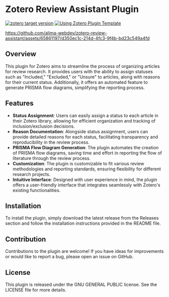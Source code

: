 # Zotero Review Assistant Plugin

[![zotero target version](https://img.shields.io/badge/Zotero-7-green?style=flat-square&logo=zotero&logoColor=CC2936)](https://www.zotero.org)
[![Using Zotero Plugin Template](https://img.shields.io/badge/Using-Zotero%20Plugin%20Template-blue?style=flat-square&logo=github)](https://github.com/windingwind/zotero-plugin-template)

https://github.com/alima-webdev/zotero-review-assistant/assets/65861197/d350ec1c-214d-4fc3-9f4b-bd23c549a4fd

## Overview

This plugin for Zotero aims to streamline the process of organizing articles for review research. It provides users with the ability to assign statuses such as "Included," "Excluded," or "Unsure" to articles, along with reasons for their current status. Additionally, it offers an automated feature to generate PRISMA flow diagrams, simplifying the reporting process.

## Features

-   **Status Assignment**: Users can easily assign a status to each article in their Zotero library, allowing for efficient organization and tracking of inclusion/exclusion decisions.
-   **Reason Documentation**: Alongside status assignment, users can provide detailed reasons for each status, facilitating transparency and reproducibility in the review process.
-   **PRISMA Flow Diagram Generation**: The plugin automates the creation of PRISMA flow diagrams, saving time and effort in reporting the flow of literature through the review process.
-   **Customization**: The plugin is customizable to fit various review methodologies and reporting standards, ensuring flexibility for different research projects.
-   **Intuitive Interface**: Designed with user experience in mind, the plugin offers a user-friendly interface that integrates seamlessly with Zotero's existing functionalities.

## Installation

To install the plugin, simply download the latest release from the Releases section and follow the installation instructions provided in the README file.

## Contribution

Contributions to the plugin are welcome! If you have ideas for improvements or would like to report a bug, please open an issue on GitHub.

## License

This plugin is released under the GNU GENERAL PUBLIC license. See the LICENSE file for more details.
